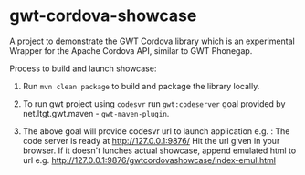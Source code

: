 # gwt-cordova-showcase


A project to demonstrate the GWT Cordova library which is an experimental Wrapper for the Apache Cordova API, similar to GWT Phonegap.

Process to build and launch showcase:

1. Run `mvn clean package` to build and package the library locally.

2. To run gwt project using `codesvr` run `gwt:codeserver` goal provided by net.ltgt.gwt.maven - `gwt-maven-plugin`.

3. The above goal will provide codesvr url to launch application e.g. : The code server is ready at http://127.0.0.1:9876/
   Hit the url given in your browser. If it doesn't lunches actual showcase, append emulated html to url  e.g. http://127.0.0.1:9876/gwtcordovashowcase/index-emul.html 


   
